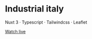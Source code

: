 # Industrial italy

Nuxt 3 · Typescript · Tailwindcss · Leaflet

[Watch live](https://industrial-italy.vercel.app/)
